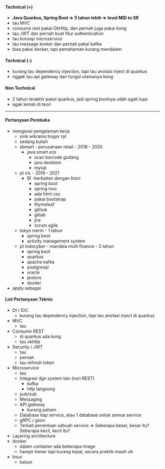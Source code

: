 #### Technical (+) 

- **Java Quarkus, Spring Boot => 5 tahun lebih => level MID to SR**  
- tau MVC
- consume rest pakai OkHttp, dan pernah juga pakai kong
- tau JWT dan pernah buat fitur authentication
- tau konsep microservice
- tau message broker dan pernah pakai kafka
- bisa pakai docker, tapi pemahaman kurang mendalam

#### Technical (-)  

- kurang tau dependency injection, tapi tau anotasi inject di quarkus
- nggak tau api gateway dan fungsi utamanya kong

#### Non Technical  

- 2 tahun terakhir pakai quarkus, jadi spring bootnya udah agak lupa
- agak lemah di teori

---

#### Pertanyaan Pembuka

- mengenai pengalaman kerja  
	- smk wikrama bogor rpl
	- sedang kuliah
	- sbmart - perusahaan retail - 2018 - 2020
		- java smart erp
			- scan barcode gudang
			- java desktom
			- mysql
	- pt cic - 2019 - 2021
		- BI -berkaitan dengan bisni
			- spring boot
			- spring mvc
			- ada html css
			- pakai bootstrap
			- thymeleaf
			- github
			- gitlab
			- jira
			- scrum agile
	- tokyo merin - 1 tahun
		- spring boot
		- activity management system
	- pt indocyber - mandala multi finance - 2 tahun
		- spring boot
		- quarkus
		- apache kafka
		- postgresql
		- oracle
		- jenkins
		- docker
- apply sebagai


#### List Pertanyaan Teknis

- DI / IOC
	- kurang tau dependency injection, tapi tau anotasi inject di quarkus
- MVC
	- tau
- Consume REST
	- di quarkus ada kong
	- tau okhttp
- Security / JWT
	- tau
	- pernah
	- tau refresh token
- Microservice
	- tau
	- Integrasi dgn system lain (non REST)
		- kafka
		- http langsung
	- pub/sub
	- Messaging
	- API gateway
		- kurang paham
	- Database tiap service, atau 1 database untuk semua service
	- gRPC / gson
	- Terkait penentuan sebuah service => Seberapa besar, besar itu? Seberapa kecil, kecil itu?
- Layering architecture
- docker
	- dalam container ada beberapa image
	- hampir bener tapi kurang tepat, secara praktik masih ok
- linux
	- belum